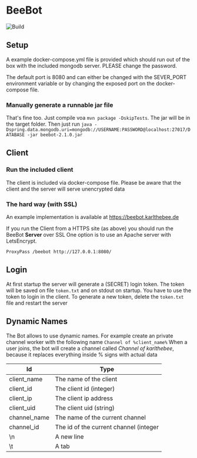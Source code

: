 # BeeBot

![Build](https://github.com/marcschuler/BEE-Teamspeak-Bot-Server/workflows/Maven%20Build/badge.svg)

## Setup

A example docker-compose.yml file is provided which should run out of the box with the included mongodb server. PLEASE
change the password.

The default port is 8080 and can either be changed with the SEVER_PORT environment variable or by changing the exposed
port on the docker-compose file.

### Manually generate a runnable jar file

That's fine too. Just compile voa ``mvn package -DskipTests``. The jar will be in the target folder. Then just run
``java -Dspring.data.mongodb.uri=mongodb://USERNAME:PASSWORD@localhost:27017/DATABASE -jar beebot-2.1.0.jar``

## Client

### Run the included client

The client is included via docker-compose file. Please be aware that the client and the server will serve unencrypted
data

### The hard way (with SSL)

An example implementation is available at https://beebot.karlthebee.de

If you run the Client from a HTTPS site (as above) you should run the BeeBot **Server** over SSL One option is to use an
Apache server with LetsEncrypt.

``ProxyPass /beebot http://127.0.0.1:8080/``

## Login

At first startup the server will generate a (SECRET) login token. The token will be saved on file ``token.txt`` and on
stdout on startup. You have to use the token to login in the client. To generate a new token, delete the ``token.txt`` file
and restart the server

## Dynamic Names

The Bot allows to use dynamic names. For example create an private channel worker with the following name
``Channel of %client_name%``
When a user joins, the bot will create a channel called _Channel of karlthebee_, because it replaces everything inside %
signs with actual data

| Id | Type|
|-----|-----|
|client_name| The name of the client|
|client_id|The client id (integer)|
|client_ip|The client ip address|
|client_uid|The client uid (string)|
|channel_name|The name of the current channel|
|channel_id|The id of the current channel (integer|
|\n|A new line|
|\t|A tab|